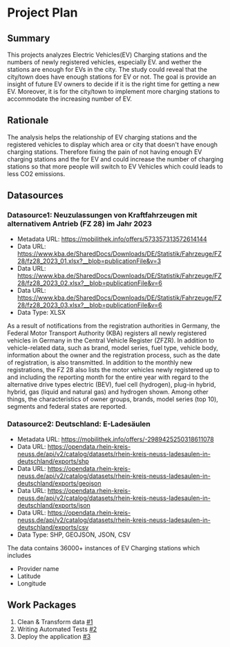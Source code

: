 # Project Plan

## Summary

This projects analyzes Electric Vehicles(EV) Charging stations and the numbers of newly registered vehicles, especially EV. and wether the stations are enough for EVs in the city. The study could reveal that the city/town does have enough stations for EV or not. The goal is provide an insight of future EV owners to decide if it is the right time for getting a new EV. Moreover, it is for the city/town to implement more charging stations to accommodate the increasing number of EV.

## Rationale

The analysis helps the relationship of EV charging stations and the registered vehicles to display which area or city that doesn't have enough charging stations. Therefore fixing the pain of not having enough EV charging stations and the for EV and could increase the number of charging stations so that more people will switch to EV Vehicles which could leads to less CO2 emissions.

## Datasources

<!-- Describe each datasources you plan to use in a section. Use the prefic "DatasourceX" where X is the id of the datasource. -->

### Datasource1: Neuzulassungen von Kraftfahrzeugen mit alternativem Antrieb (FZ 28) im Jahr 2023
* Metadata URL: https://mobilithek.info/offers/573357313572614144
* Data URL: https://www.kba.de/SharedDocs/Downloads/DE/Statistik/Fahrzeuge/FZ28/fz28_2023_01.xlsx?__blob=publicationFile&v=3
* Data URL: https://www.kba.de/SharedDocs/Downloads/DE/Statistik/Fahrzeuge/FZ28/fz28_2023_02.xlsx?__blob=publicationFile&v=6
* Data URL: https://www.kba.de/SharedDocs/Downloads/DE/Statistik/Fahrzeuge/FZ28/fz28_2023_03.xlsx?__blob=publicationFile&v=6
* Data Type: XLSX

As a result of notifications from the registration authorities in Germany, the Federal Motor Transport Authority (KBA) registers all newly registered vehicles in Germany in the Central Vehicle Register (ZFZR). In addition to vehicle-related data, such as brand, model series, fuel type, vehicle body, information about the owner and the registration process, such as the date of registration, is also transmitted. In addition to the monthly new registrations, the FZ 28 also lists the motor vehicles newly registered up to and including the reporting month for the entire year with regard to the alternative drive types electric (BEV), fuel cell (hydrogen), plug-in hybrid, hybrid, gas (liquid and natural gas) and hydrogen shown. Among other things, the characteristics of owner groups, brands, model series (top 10), segments and federal states are reported.


### Datasource2: Deutschland: E-Ladesäulen
* Metadata URL: https://mobilithek.info/offers/-2989425250318611078
* Data URL: https://opendata.rhein-kreis-neuss.de/api/v2/catalog/datasets/rhein-kreis-neuss-ladesaulen-in-deutschland/exports/shp
* Data URL: https://opendata.rhein-kreis-neuss.de/api/v2/catalog/datasets/rhein-kreis-neuss-ladesaulen-in-deutschland/exports/geojson
* Data URL: https://opendata.rhein-kreis-neuss.de/api/v2/catalog/datasets/rhein-kreis-neuss-ladesaulen-in-deutschland/exports/json
* Data URL: https://opendata.rhein-kreis-neuss.de/api/v2/catalog/datasets/rhein-kreis-neuss-ladesaulen-in-deutschland/exports/csv
* Data Type: SHP, GEOJSON, JSON, CSV

The data contains 36000+ instances of EV Charging stations which includes
- Provider name
- Latitude
- Longitude

## Work Packages

<!-- List of work packages ordered sequentially, each pointing to an issue with more details. -->

1. Clean & Transform data [#1][i1]
2. Writing Automated Tests [#2][i1]
3. Deploy the application [#3][i1]

[i1]: https://github.com/mapleprice/2023-AMSE/issues/1

